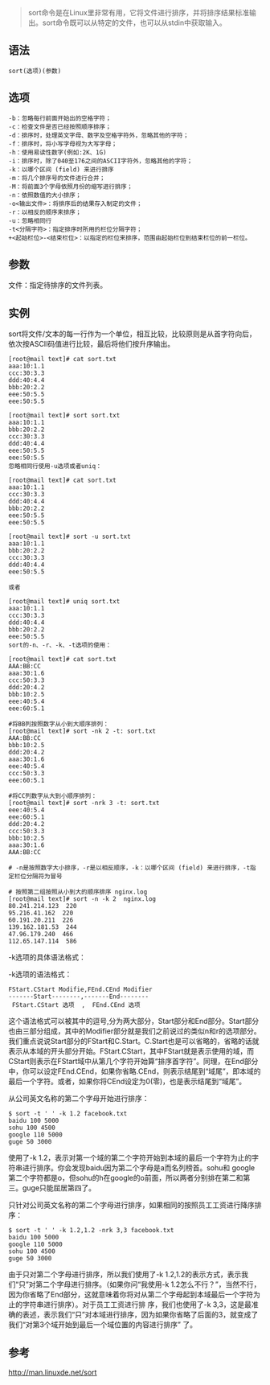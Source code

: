 > sort命令是在Linux里非常有用，它将文件进行排序，并将排序结果标准输出。sort命令既可以从特定的文件，也可以从stdin中获取输入。

语法
---
    sort(选项)(参数)

选项
---
    -b：忽略每行前面开始出的空格字符；
    -c：检查文件是否已经按照顺序排序；
    -d：排序时，处理英文字母、数字及空格字符外，忽略其他的字符；
    -f：排序时，将小写字母视为大写字母；
    -h：使用易读性数字(例如:2K、1G)
    -i：排序时，除了040至176之间的ASCII字符外，忽略其他的字符；
    -k：以哪个区间 (field) 来进行排序
    -m：将几个排序号的文件进行合并；
    -M：将前面3个字母依照月份的缩写进行排序；
    -n：依照数值的大小排序；
    -o<输出文件>：将排序后的结果存入制定的文件；
    -r：以相反的顺序来排序；
    -u：忽略相同行
    -t<分隔字符>：指定排序时所用的栏位分隔字符；
    +<起始栏位>-<结束栏位>：以指定的栏位来排序，范围由起始栏位到结束栏位的前一栏位。

参数
---
文件：指定待排序的文件列表。

实例
---

sort将文件/文本的每一行作为一个单位，相互比较，比较原则是从首字符向后，依次按ASCII码值进行比较，最后将他们按升序输出。

    [root@mail text]# cat sort.txt
    aaa:10:1.1
    ccc:30:3.3
    ddd:40:4.4
    bbb:20:2.2
    eee:50:5.5
    eee:50:5.5
    
    [root@mail text]# sort sort.txt
    aaa:10:1.1
    bbb:20:2.2
    ccc:30:3.3
    ddd:40:4.4
    eee:50:5.5
    eee:50:5.5
    忽略相同行使用-u选项或者uniq：
    
    [root@mail text]# cat sort.txt
    aaa:10:1.1
    ccc:30:3.3
    ddd:40:4.4
    bbb:20:2.2
    eee:50:5.5
    eee:50:5.5
    
    [root@mail text]# sort -u sort.txt
    aaa:10:1.1
    bbb:20:2.2
    ccc:30:3.3
    ddd:40:4.4
    eee:50:5.5
    
    或者
    
    [root@mail text]# uniq sort.txt
    aaa:10:1.1
    ccc:30:3.3
    ddd:40:4.4
    bbb:20:2.2
    eee:50:5.5
    sort的-n、-r、-k、-t选项的使用：
    
    [root@mail text]# cat sort.txt
    AAA:BB:CC
    aaa:30:1.6
    ccc:50:3.3
    ddd:20:4.2
    bbb:10:2.5
    eee:40:5.4
    eee:60:5.1
    
    #将BB列按照数字从小到大顺序排列：
    [root@mail text]# sort -nk 2 -t: sort.txt
    AAA:BB:CC
    bbb:10:2.5
    ddd:20:4.2
    aaa:30:1.6
    eee:40:5.4
    ccc:50:3.3
    eee:60:5.1
    
    #将CC列数字从大到小顺序排列：
    [root@mail text]# sort -nrk 3 -t: sort.txt
    eee:40:5.4
    eee:60:5.1
    ddd:20:4.2
    ccc:50:3.3
    bbb:10:2.5
    aaa:30:1.6
    AAA:BB:CC
    
    # -n是按照数字大小排序，-r是以相反顺序，-k：以哪个区间 (field) 来进行排序，-t指定栏位分隔符为冒号
    
    # 按照第二组按照从小到大的顺序排序 nginx.log
    [root@mail text]# sort -n -k 2  nginx.log
    80.241.214.123  220
    95.216.41.162  220
    60.191.20.211  226
    139.162.181.53  244
    47.96.179.240  466
    112.65.147.114  586

-k选项的具体语法格式：

-k选项的语法格式：

    FStart.CStart Modifie,FEnd.CEnd Modifier
    -------Start--------,-------End--------
     FStart.CStart 选项  ,  FEnd.CEnd 选项
这个语法格式可以被其中的逗号,分为两大部分，Start部分和End部分。Start部分也由三部分组成，其中的Modifier部分就是我们之前说过的类似n和r的选项部分。我们重点说说Start部分的FStart和C.Start。C.Start也是可以省略的，省略的话就表示从本域的开头部分开始。FStart.CStart，其中FStart就是表示使用的域，而CStart则表示在FStart域中从第几个字符开始算“排序首字符”。同理，在End部分中，你可以设定FEnd.CEnd，如果你省略.CEnd，则表示结尾到“域尾”，即本域的最后一个字符。或者，如果你将CEnd设定为0(零)，也是表示结尾到“域尾”。

从公司英文名称的第二个字母开始进行排序：

    $ sort -t ' ' -k 1.2 facebook.txt
    baidu 100 5000
    sohu 100 4500
    google 110 5000
    guge 50 3000
使用了-k 1.2，表示对第一个域的第二个字符开始到本域的最后一个字符为止的字符串进行排序。你会发现baidu因为第二个字母是a而名列榜首。sohu和 google第二个字符都是o，但sohu的h在google的o前面，所以两者分别排在第二和第三。guge只能屈居第四了。

只针对公司英文名称的第二个字母进行排序，如果相同的按照员工工资进行降序排序：

    $ sort -t ' ' -k 1.2,1.2 -nrk 3,3 facebook.txt
    baidu 100 5000
    google 110 5000
    sohu 100 4500
    guge 50 3000
由于只对第二个字母进行排序，所以我们使用了-k 1.2,1.2的表示方式，表示我们“只”对第二个字母进行排序。（如果你问“我使用-k 1.2怎么不行？”，当然不行，因为你省略了End部分，这就意味着你将对从第二个字母起到本域最后一个字符为止的字符串进行排序）。对于员工工资进行排 序，我们也使用了-k 3,3，这是最准确的表述，表示我们“只”对本域进行排序，因为如果你省略了后面的3，就变成了我们“对第3个域开始到最后一个域位置的内容进行排序” 了。




参考
----

http://man.linuxde.net/sort